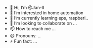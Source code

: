 - 👋 Hi, I’m @Jan-II
- 👀 I’m interested in home automation
- 🌱 I’m currently learning eps, raspberi..
- 💞️ I’m looking to collaborate on ...
- 📫 How to reach me ...
- 😄 Pronouns: ...
- ⚡ Fun fact: ...

<!---
Jan-II/Jan-II is a ✨ special ✨ repository because its `README.md` (this file) appears on your GitHub profile.
You can click the Preview link to take a look at your changes.
--->
